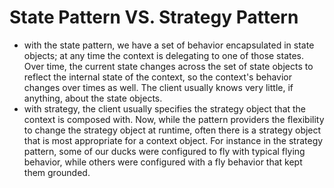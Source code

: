 # State Pattern VS. Strategy Pattern

-	with the state pattern, we have a set of behavior encapsulated in state objects; at any time the  context is delegating to one of those states. Over time, the current state changes across the set of state objects to reflect the internal state of the context, so the context's behavior changes over times as well. 
The client usually knows very little, if anything, about the state objects.
-	with strategy, the client usually specifies the strategy object that the context is composed with. Now, while the pattern providers the flexibility to change the strategy object at runtime, often there is a strategy object that is most appropriate for a context object. For instance in the strategy pattern, some of our ducks were configured to fly with typical flying behavior, while others were configured with a fly behavior that kept them grounded.